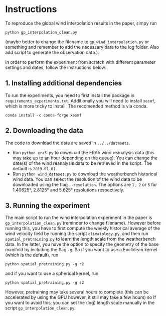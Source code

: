 # Instructions

To reproduce the global wind interpolation results in the paper, simpy run
```
python gp_interpolation_clean.py
```
(maybe better to change the filename to `gp_wind_interpolation.py` or something and remember to add the necessary data to the log folder. Also add script to generate the observation data.).

In order to perform the experiment from scratch with different parameter settings and dates, follow the instructions below:

## 1. Installing additional dependencies
To run the experiments, you need to first install the package in `requirements_experiments.txt`. Additionally you will need to install `xesmf`, which is more tricky to install. The recomended method is via conda.

```
conda install -c conda-forge xesmf
```

## 2. Downloading the data
The code to download the data are saved in `../../datasets`.
- Run `python era5.py` to download the ERA5 wind reanalysis data (this may take up to an hour depending on the queue). You can change the date(s) of the wind reanalysis data to be retrieved in the script. The default is `2019-01-01`.
- Run `python wind_dataset.py` to download the weatherbench historical wind data. You can select the resolution of the wind data to be downloaded using the flag `--resolution`. The options are `1, 2` or `5` for 1.40625°, 2.8125° and 5.625° resolutions respectively.

## 3. Running the experiment
The main script to run the wind interpolation experiment in the paper is `gp_interpolation_clean.py` (reminder to change filename). However before running this, you have to first compute the weekly historical average of the wind velocity field by running the script `climatology.py`, and then run `spatial_pretraining.py` to learn the length scale from the weatherbench data. In the latter, you have the option to specify the geometry of the base manifold by including the flag `-g`. So if you want to use a Euclidean kernel (which is the default), run
```
python spatial_pretraining.py -g r2
```
and if you want to use a spherical kernel, run
```
python spatial_pretraining.py -g s2
```

However, pretraining may take several hours to complete (this can be accelerated by using the GPU however, it still may take a few hours) so if you want to avoid this, you can set the (log) length scale manually in the script `gp_interpolation_clean.py`.
